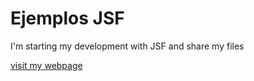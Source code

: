 # Ejemplos JSF
I'm starting my development with JSF and share my files

[visit my webpage](http://multimediagears.com)
